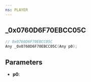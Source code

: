 ```yaml
---
ns: PLAYER
---
```

## _0x0760D6F70EBCC05C

```c
// 0x0760D6F70EBCC05C
Any _0x0760D6F70EBCC05C(Any p0);
```

## Parameters
* **p0**:
